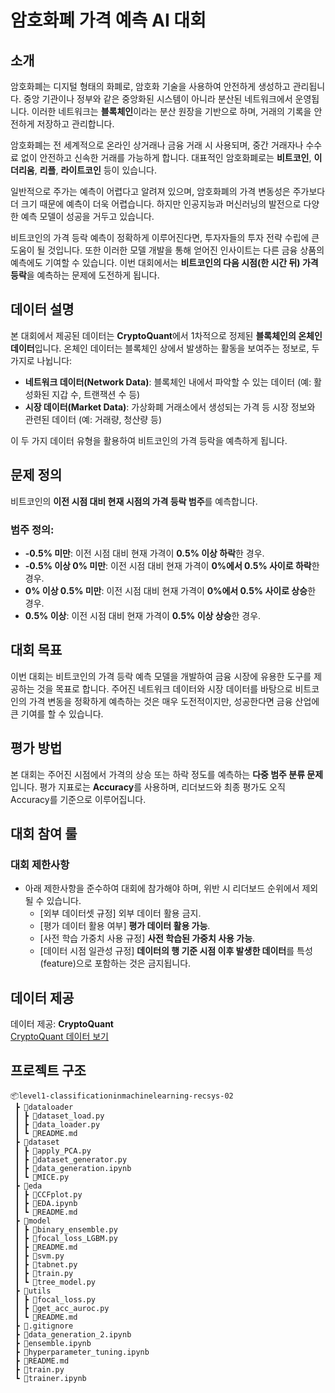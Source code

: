 # 암호화폐 가격 예측 AI 대회

## 소개
암호화폐는 디지털 형태의 화폐로, 암호화 기술을 사용하여 안전하게 생성하고 관리됩니다. 중앙 기관이나 정부와 같은 중앙화된 시스템이 아니라 분산된 네트워크에서 운영됩니다. 이러한 네트워크는 **블록체인**이라는 분산 원장을 기반으로 하며, 거래의 기록을 안전하게 저장하고 관리합니다.

암호화폐는 전 세계적으로 온라인 상거래나 금융 거래 시 사용되며, 중간 거래자나 수수료 없이 안전하고 신속한 거래를 가능하게 합니다. 대표적인 암호화폐로는 **비트코인**, **이더리움**, **리플**, **라이트코인** 등이 있습니다.

일반적으로 주가는 예측이 어렵다고 알려져 있으며, 암호화폐의 가격 변동성은 주가보다 더 크기 때문에 예측이 더욱 어렵습니다. 하지만 인공지능과 머신러닝의 발전으로 다양한 예측 모델이 성공을 거두고 있습니다.

비트코인의 가격 등락 예측이 정확하게 이루어진다면, 투자자들의 투자 전략 수립에 큰 도움이 될 것입니다. 또한 이러한 모델 개발을 통해 얻어진 인사이트는 다른 금융 상품의 예측에도 기여할 수 있습니다. 이번 대회에서는 **비트코인의 다음 시점(한 시간 뒤) 가격 등락**을 예측하는 문제에 도전하게 됩니다.

## 데이터 설명
본 대회에서 제공된 데이터는 **CryptoQuant**에서 1차적으로 정제된 **블록체인의 온체인 데이터**입니다. 온체인 데이터는 블록체인 상에서 발생하는 활동을 보여주는 정보로, 두 가지로 나뉩니다:

- **네트워크 데이터(Network Data)**: 블록체인 내에서 파악할 수 있는 데이터 (예: 활성화된 지갑 수, 트랜잭션 수 등)
- **시장 데이터(Market Data)**: 가상화폐 거래소에서 생성되는 가격 등 시장 정보와 관련된 데이터 (예: 거래량, 청산량 등)

이 두 가지 데이터 유형을 활용하여 비트코인의 가격 등락을 예측하게 됩니다.

## 문제 정의
비트코인의 **이전 시점 대비 현재 시점의 가격 등락 범주**를 예측합니다.

### 범주 정의:
- **-0.5% 미만**: 이전 시점 대비 현재 가격이 **0.5% 이상 하락**한 경우.
- **-0.5% 이상 0% 미만**: 이전 시점 대비 현재 가격이 **0%에서 0.5% 사이로 하락**한 경우.
- **0% 이상 0.5% 미만**: 이전 시점 대비 현재 가격이 **0%에서 0.5% 사이로 상승**한 경우.
- **0.5% 이상**: 이전 시점 대비 현재 가격이 **0.5% 이상 상승**한 경우.

## 대회 목표
이번 대회는 비트코인의 가격 등락 예측 모델을 개발하여 금융 시장에 유용한 도구를 제공하는 것을 목표로 합니다. 주어진 네트워크 데이터와 시장 데이터를 바탕으로 비트코인의 가격 변동을 정확하게 예측하는 것은 매우 도전적이지만, 성공한다면 금융 산업에 큰 기여를 할 수 있습니다.

## 평가 방법
본 대회는 주어진 시점에서 가격의 상승 또는 하락 정도를 예측하는 **다중 범주 분류 문제**입니다. 평가 지표로는 **Accuracy**를 사용하며, 리더보드와 최종 평가도 오직 Accuracy를 기준으로 이루어집니다.

## 대회 참여 룰

### 대회 제한사항
- 아래 제한사항을 준수하여 대회에 참가해야 하며, 위반 시 리더보드 순위에서 제외될 수 있습니다.
  * [외부 데이터셋 규정] 외부 데이터 활용 금지.
  * [평가 데이터 활용 여부] **평가 데이터 활용 가능**.
  * [사전 학습 가중치 사용 규정] **사전 학습된 가중치 사용 가능**.
  * [데이터 시점 일관성 규정] **데이터의 행 기준 시점 이후 발생한 데이터**를 특성(feature)으로 포함하는 것은 금지됩니다.

## 데이터 제공
데이터 제공: **CryptoQuant**  
[CryptoQuant 데이터 보기](https://cryptoquant.com/ko/community/discover)

## 프로젝트 구조
```
📦level1-classificationinmachinelearning-recsys-02
 ┣ 📂dataloader
 ┃ ┣ 📜dataset_load.py
 ┃ ┣ 📜data_loader.py
 ┃ ┗ 📜README.md
 ┣ 📂dataset
 ┃ ┣ 📜apply_PCA.py
 ┃ ┣ 📜dataset_generator.py
 ┃ ┣ 📜data_generation.ipynb
 ┃ ┗ 📜MICE.py
 ┣ 📂eda
 ┃ ┣ 📜CCFplot.py
 ┃ ┣ 📜EDA.ipynb
 ┃ ┗ 📜README.md
 ┣ 📂model
 ┃ ┣ 📜binary_ensemble.py
 ┃ ┣ 📜focal_loss_LGBM.py
 ┃ ┣ 📜README.md
 ┃ ┣ 📜svm.py
 ┃ ┣ 📜tabnet.py
 ┃ ┣ 📜train.py
 ┃ ┗ 📜tree_model.py
 ┣ 📂utils
 ┃ ┣ 📜focal_loss.py
 ┃ ┣ 📜get_acc_auroc.py
 ┃ ┗ 📜README.md
 ┣ 📜.gitignore
 ┣ 📜data_generation_2.ipynb
 ┣ 📜ensemble.ipynb
 ┣ 📜hyperparameter_tuning.ipynb
 ┣ 📜README.md
 ┣ 📜train.py
 ┗ 📜trainer.ipynb
            
```
